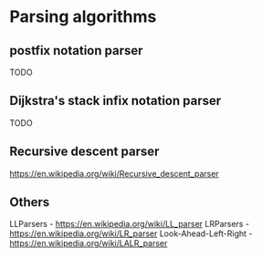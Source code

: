 # Parsing algorithms

## postfix notation parser

TODO

## Dijkstra's stack infix notation parser

TODO

## Recursive descent parser

https://en.wikipedia.org/wiki/Recursive_descent_parser

## Others

LLParsers - https://en.wikipedia.org/wiki/LL_parser
LRParsers - https://en.wikipedia.org/wiki/LR_parser
Look-Ahead-Left-Right - https://en.wikipedia.org/wiki/LALR_parser